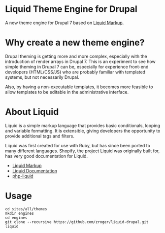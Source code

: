 # Liquid Theme Engine for Drupal

A new theme engine for Drupal 7 based on [Liquid Markup](http://liquidmarkup.org).

# Why create a new theme engine?

Drupal theming is getting more and more complex, especially with the introduction
of render arrays in Drupal 7.  This is an experiment to see how simple theming 
in Drupal 7 can be, especially for experience front-end developers (HTML/CSS/JS)
who are probably familiar with templated systems, but not necessarily Drupal.

Also, by having a non-executable templates, it becomes more feasible to allow
templates to be editable in the administrative interface.

# About Liquid

Liquid is a simple markup language that provides basic conditionals, looping and
variable formatting.  It is extensible, giving developers the opportunity to 
provide additional tags and filters. 

Liquid was first created for use with Ruby, but has since been ported to many
different languages.  Shopify, the project Liquid was originally built for, has
very good documentation for Liquid.

* [Liquid Markup](http://liquidmarkup.org/)
* [Liquid Documentation](https://github.com/Shopify/liquid/wiki)
* [php-liquid](https://github.com/harrydeluxe/php-liquid)

# Usage

```
cd sites/all/themes
mkdir engines
cd engines
git clone --recursive https://github.com/zroger/liquid-drupal.git liquid
```
